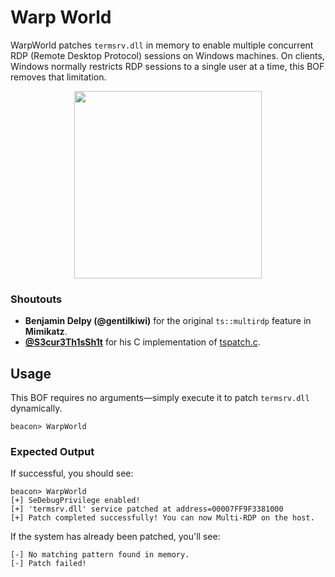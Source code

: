 
# Warp World 

WarpWorld patches `termsrv.dll` in memory to enable multiple concurrent RDP (Remote Desktop Protocol) sessions on Windows machines. On clients, Windows normally restricts RDP sessions to a single user at a time, this BOF removes that limitation.


<p align="center">
  <img src="https://cards.scryfall.io/large/front/1/e/1e1a5e62-9170-4117-ae38-761293b11de4.jpg?1599765093" 
       width="300" 
</p>



### Shoutouts
- **Benjamin Delpy (@gentilkiwi)** for the original `ts::multirdp` feature in **Mimikatz**.  
- **[@S3cur3Th1sSh1t](https://github.com/S3cur3Th1sSh1t)** for his C implementation of [tspatch.c](https://gist.github.com/S3cur3Th1sSh1t/8294ec59d1ef38cba661697edcfacb9b).  

##  Usage

This BOF requires no arguments—simply execute it to patch `termsrv.dll` dynamically.

```plaintext
beacon> WarpWorld
```

###  Expected Output

If successful, you should see:
```
beacon> WarpWorld
[+] SeDebugPrivilege enabled!
[+] 'termsrv.dll' service patched at address=00007FF9F3381000
[+] Patch completed successfully! You can now Multi-RDP on the host.
```
If the system has already been patched, you'll see:
```
[-] No matching pattern found in memory.
[-] Patch failed!
```
